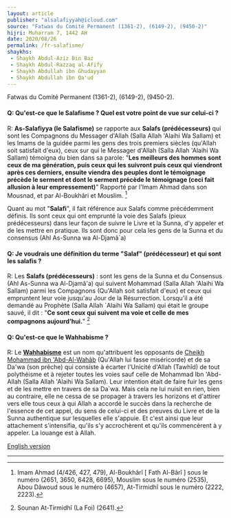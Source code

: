 ```yaml
---
layout: article
publisher: "alsalafiyyah@icloud.com"
source: "Fatwas du Comité Permanent (1361-2), (6149-2), (9450-2)"
hijri: Muharram 7, 1442 AH
date: 2020/08/26
permalink: /fr-salafisme/
shaykhs: 
 - Shaykh Abdul-Aziz Bin Baz
 - Shaykh Abdul-Razzaq al-Afify
 - Shaykh Abdullah ibn Ghudayyan
 - Shaykh Abdullah ibn Qa'ud
---
```


Fatwas du Comité Permanent (1361-2), (6149-2), (9450-2).

#### Q: Qu'est-ce que le Salafisme ? Quel est votre point de vue sur celui-ci ? 

R: **As-Salafiyya (le Salafisme)** se rapporte aux **Salafs (prédécesseurs)** qui sont les Compagnons du Messager d'Allah (Salla Allah 'Alaihi Wa Sallam) et les Imams de la guidée parmi les gens des trois premiers siècles (qu'Allah soit satisfait d'eux), ceux sur qui le Messager d'Allah (Salla Allah 'Alaihi Wa Sallam) témoigna du bien dans sa parole: "**Les meilleurs des hommes sont ceux de ma génération, puis ceux qui les suivront puis ceux qui viendront après ces derniers, ensuite viendra des peuples dont le témoignage précède le serment et dont le serment précède le témoignage (ceci fait allusion à leur empressement)**" Rapporté par l'Imam Ahmad dans son Mousnad, et par Al-Boukhâri et Mouslim. [^1]

Quant au mot "**Salafi**", il fait référence aux Salafs comme précédemment définis. Ils sont ceux qui ont emprunté la voie des Salafs (pieux prédécesseurs) dans leur façon de suivre le Livre et la Sunna, d'y appeler et de les mettre en pratique. Ils sont donc pour cela les gens de la Sunna et du consensus (Ahl As-Sunna wa Al-Djamâ`a) 
#### Q: Je voudrais une définition du terme "Salaf" (prédécesseur) et qui sont les salafis ? 

R: Les **Salafs (prédécesseurs)** : sont les gens de la Sunna et du Consensus (Ahl As-Sunna wa Al-Djamâ'a) qui suivent Mohammad (Salla Allah 'Alaihi Wa Sallam) parmi les Compagnons (Qu'Allah soit satisfait d'eux) et ceux qui empruntent leur voie jusqu'au Jour de la Résurrection. Lorsqu'il a été demandé au Prophète (Salla Allah `Alaihi Wa Sallam) qui était le groupe sauvé, il dit : "**Ce sont ceux qui suivent ma voie et celle de mes compagnons aujourd’hui.**" [^2]

#### Q: Qu'est-ce que le Wahhabisme ?

R: Le **[Wahhabisme](/wahhabism/)** est un nom qu'attribuent les opposants de [Cheikh Mohammad ibn 'Abd-Al-Wahâb](/wahhabism/) (Qu'Allah lui fasse miséricorde) et de sa Da'wa (son prêche) qui consiste à écarter l'Unicité d'Allah (Tawhîd) de tout polythéisme et à rejeter toutes les voies sauf celle de Mohammad Ibn 'Abd-Allah (Salla Allah 'Alaihi Wa Sallam). Leur intention était de faire fuir les gens et de les mettre en travers de sa Da`wa. Mais cela ne lui nuisit en rien, bien au contraire, elle ne cessa de se propager à travers les horizons et d'attirer vers elle tous ceux à qui Allah a accordé le succès dans la recherche de l'essence de cet appel, du sens de celui-ci et des preuves du Livre et de la Sunna authentique sur lesquelles elle s'appuie. Et c'est ainsi que leur attachement s'intensifia, qu'ils s'y accrochèrent et qu'ils commencèrent à y appeler. La louange est à Allah.

[English version](/faq/)

---

[^1]: Imam Ahmad (4/426, 427, 479), Al-Boukhârî [ Fath Al-Bârî ] sous le numéro (2651, 3650, 6428, 6695), Mouslim sous le numéro (2535), Abou Dâwoud sous le numéro (4657), At-Tirmidhî sous le numéro (2222, 2223).
[^2]: Sounan At-Tirmidhî (La Foi) (2641).

